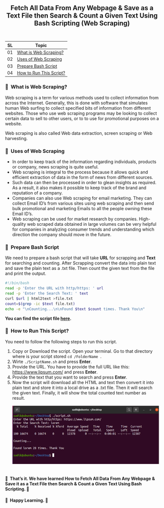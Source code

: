 
## <p align=center>Fetch All Data From Any Webpage & Save as a Text File then Search & Count a Given Text Using Bash Scripting (Web Scraping)<br> <br> </p> 
| **SL** | **Topic** |
| --- | --- |
| 01 | [What is Web Scraping?](#01) |
| 02 | [Uses of Web Scraping](#02) |
| 03 | [Prepare Bash Script](#03)  |
| 04 | [How to Run This Script?](#04) |

### <a name="01">:diamond_shape_with_a_dot_inside: &nbsp;What is Web Scraping?</a>
Web scraping is a term for various methods used to collect information from across the Internet. Generally, this is done with software that simulates human Web surfing to collect specified bits of information from different websites. Those who use web scraping programs may be looking to collect certain data to sell to other users, or to to use for promotional purposes on a website.

Web scraping is also called Web data extraction, screen scraping or Web harvesting.

### <a name="02">:diamond_shape_with_a_dot_inside: &nbsp;Uses of Web Scraping</a>
- In order to keep track of the information regarding individuals, products or company, news scraping is quite useful.
- Web scraping is integral to the process because it allows quick and efficient extraction of data in the form of news from different sources.
- Such data can then be processed in order to glean insights as required. As a result, it also makes it possible to keep track of the brand and reputation of a company.
- Companies can also use Web scraping for email marketing. They can collect Email ID’s from various sites using web scraping and then send bulk promotional and marketing Emails to all the people owning these Email ID’s.
- Web scraping can be used for market research by companies. High-quality web scraped data obtained in large volumes can be very helpful for companies in analyzing consumer trends and understanding which direction the company should move in the future. 

### <a name="03">:diamond_shape_with_a_dot_inside: &nbsp;Prepare Bash Script</a>
We need to prepare a bash script that will take **URL** for scrapping and **Text** for searching and counting. After Scrapping convert the data into plain text and save the plain text as a .txt file. Then count the given text from the file and print the output.

```Bash
#!/bin/bash
read -p 'Enter the URL with http/https: ' url
read -p 'Enter the Search Text: ' text
curl $url | html2text >file.txt
count=$(grep -ic $text file.txt)
echo -e "\nCounting...\n\nFound $text $count times. Thank You\n"
```

**You can find the script file [here](https://github.com/Shadikul-Islam/Linux-Based-Projects/blob/master/Web%20Scrapping%20%26%20Count%20a%20Given%20Text%20Using%20Bash%20Script/Script/Web%20Scrapping%20Script.sh).**

### <a name="04">:diamond_shape_with_a_dot_inside: &nbsp;How to Run This Script?</a>
You need to follow the following steps to run this script.
1. Copy or Download the script. Open your terminal. Go to that directory where is your script stored ```cd /FolderName ```.
2. Wirte ```./ScriptName.sh``` and press **Enter**.
3. Provide the URL. You have to provide the full URL like this: https://www.lipsum.com/ and press **Enter**.
4. Provide the text that you want to search and press **Enter**.
5. Now the script will download all the HTML and text then convert it into plain text and store it into a local drive as a .txt file. Then it will search the given text. Finally, it will show the total counted text number as result.
<br> <br> <img src= "https://github.com/Shadikul-Islam/Linux-Based-Projects/blob/master/Web%20Scrapping%20%26%20Count%20a%20Given%20Text%20Using%20Bash%20Script/Images/Image-1.png" alt="Script Output"> <br><br>

#### :diamond_shape_with_a_dot_inside: &nbsp;That’s it. We have learned How to Fetch All Data From Any Webpage & Save it as a Text File then Search & Count a Given Text Using Bash Scripting. :diamond_shape_with_a_dot_inside: &nbsp;
 
#### :diamond_shape_with_a_dot_inside: &nbsp;Happy Learning. :diamond_shape_with_a_dot_inside: &nbsp;
